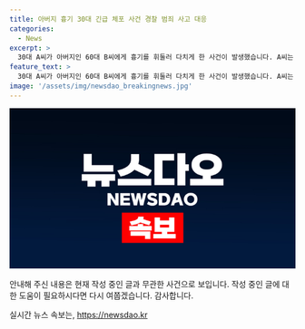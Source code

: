 ```yaml
---
title: 아버지 흉기 30대 긴급 체포 사건 경찰 범죄 사고 대응
categories:
  - News
excerpt: >
  30대 A씨가 아버지인 60대 B씨에게 흉기를 휘둘러 다치게 한 사건이 발생했습니다. A씨는 범행 후 직접 신고하며 경찰에 붙잡혔고, B씨는 다친 상태이지만 생명에는 지장이 없는 것으로 확인됐습니다. 경찰은 A씨가 말다툼을 벌이다가 범행한 것으로 보고 정확한 경위를 조사 중이며, 구속영장 신청 여부를 검토 중이라고 밝혔습니다.
feature_text: >
  30대 A씨가 아버지인 60대 B씨에게 흉기를 휘둘러 다치게 한 사건이 발생했습니다. A씨는 범행 후 직접 신고하며 경찰에 붙잡혔고, B씨는 다친 상태이지만 생명에는 지장이 없는 것으로 확인됐습니다. 경찰은 A씨가 말다툼을 벌이다가 범행한 것으로 보고 정확한 경위를 조사 중이며, 구속영장 신청 여부를 검토 중이라고 밝혔습니다.
image: '/assets/img/newsdao_breakingnews.jpg'
---
```


<p><img src="/assets/img/newsdao_breakingnews.jpg" alt="ranknews 속보" /></p>

<p>안내해 주신 내용은 현재 작성 중인 글과 무관한 사건으로 보입니다. 작성 중인 글에 대한 도움이 필요하시다면 다시 여쭙겠습니다. 감사합니다.</p>
실시간 뉴스 속보는, <a href="https://newsdao.kr" rel="dofollow">https://newsdao.kr</a>



